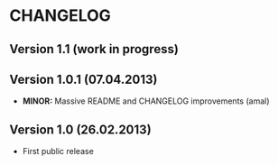 CHANGELOG
=========

## Version 1.1 (work in progress)


## Version 1.0.1 (07.04.2013)
- **MINOR:** Massive README and CHANGELOG improvements (amal)


## Version 1.0 (26.02.2013)
- First public release
